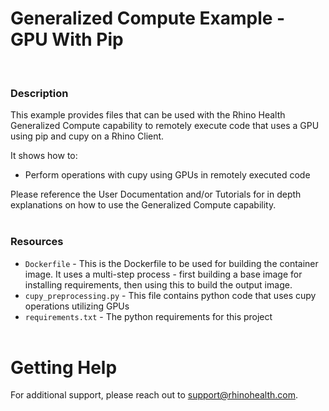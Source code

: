 # Generalized Compute Example - GPU With Pip
<br/>

### **Description**

This example provides files that can be used with the Rhino Health Generalized Compute capability to remotely execute code that uses a GPU using pip and cupy on a Rhino Client.

It shows how to:
* Perform operations with cupy using GPUs in remotely executed code

Please reference the User Documentation and/or Tutorials for in depth explanations on how to use the Generalized Compute capability.
<br/><br/>

### **Resources**
- `Dockerfile` - This is the Dockerfile to be used for building the container image. It uses a multi-step process - first building a base image for installing requirements, then using this to build the output image.
- `cupy_preprocessing.py` - This file contains python code that uses cupy operations utilizing GPUs
- `requirements.txt` - The python requirements for this project
<br><br>

# Getting Help
For additional support, please reach out to [support@rhinohealth.com](mailto:support@rhinohealth.com).
